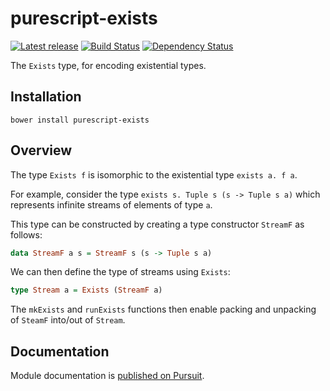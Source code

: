 # purescript-exists

[![Latest release](http://img.shields.io/bower/v/purescript-exists.svg)](https://github.com/purescript/purescript-exists/releases)
[![Build Status](https://travis-ci.org/purescript/purescript-exists.svg?branch=master)](https://travis-ci.org/purescript/purescript-exists)
[![Dependency Status](https://www.versioneye.com/user/projects/55848c7c363861001d000339/badge.svg?style=flat)](https://www.versioneye.com/user/projects/55848c7c363861001d000339)

The `Exists` type, for encoding existential types.

## Installation

```
bower install purescript-exists
```

## Overview

The type `Exists f` is isomorphic to the existential type `exists a. f a`.

For example, consider the type `exists s. Tuple s (s -> Tuple s a)` which represents infinite streams of elements of type `a`.

This type can be constructed by creating a type constructor `StreamF` as follows:

```purescript
data StreamF a s = StreamF s (s -> Tuple s a)
```

We can then define the type of streams using `Exists`:

```purescript
type Stream a = Exists (StreamF a)
```

The `mkExists` and `runExists` functions then enable packing and unpacking of `SteamF` into/out of `Stream`.

## Documentation

Module documentation is [published on Pursuit](http://pursuit.purescript.org/packages/purescript-exists).
